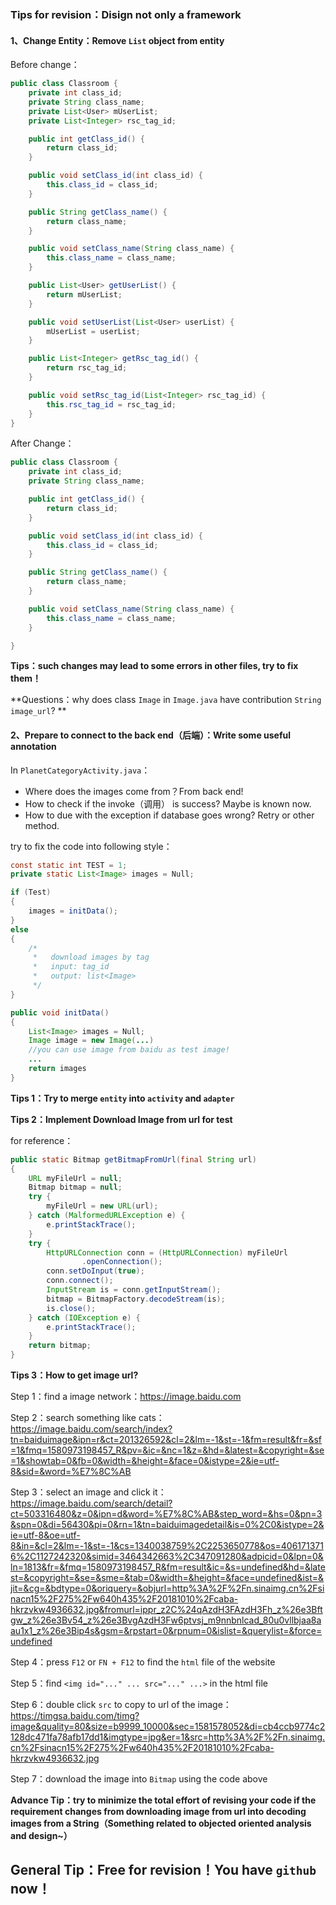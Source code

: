 ### **Tips for revision：Disign not only a framework**

#### **1、Change Entity：Remove ```List``` object from entity**

Before change：

```Java
public class Classroom {
    private int class_id;
    private String class_name;
    private List<User> mUserList;
    private List<Integer> rsc_tag_id;

    public int getClass_id() {
        return class_id;
    }

    public void setClass_id(int class_id) {
        this.class_id = class_id;
    }

    public String getClass_name() {
        return class_name;
    }

    public void setClass_name(String class_name) {
        this.class_name = class_name;
    }

    public List<User> getUserList() {
        return mUserList;
    }

    public void setUserList(List<User> userList) {
        mUserList = userList;
    }

    public List<Integer> getRsc_tag_id() {
        return rsc_tag_id;
    }

    public void setRsc_tag_id(List<Integer> rsc_tag_id) {
        this.rsc_tag_id = rsc_tag_id;
    }
}
```

After Change：

```Java
public class Classroom {
    private int class_id;
    private String class_name;

    public int getClass_id() {
        return class_id;
    }

    public void setClass_id(int class_id) {
        this.class_id = class_id;
    }

    public String getClass_name() {
        return class_name;
    }

    public void setClass_name(String class_name) {
        this.class_name = class_name;
    }

}
```

**Tips：such changes may lead to some errors in other files, try to fix them！**

**Questions：why does class ```Image``` in ```Image.java``` have contribution ```String image_url```? **

#### **2、Prepare to connect to the back end（后端）：Write some useful annotation**

In ```PlanetCategoryActivity.java```：

* Where does the images come from？From back end!
* How to check if the invoke（调用） is success? Maybe is known now.
* How to due with the exception if database goes wrong? Retry or other method.

try to fix the code into following style：

```Java
const static int TEST = 1;
private static List<Image> images = Null;

if (Test)
{
    images = initData();
}
else
{
    /*
     *   download images by tag
     *   input: tag_id
     *   output: list<Image>
     */
}

public void initData()
{
    List<Image> images = Null;
    Image image = new Image(...)
    //you can use image from baidu as test image!
    ...
    return images
}
```

**Tips 1：Try to merge ```entity``` into ```activity``` and ```adapter```**

**Tips 2：Implement Download Image from url for test**

for reference：

```Java
public static Bitmap getBitmapFromUrl(final String url)
{
    URL myFileUrl = null;
    Bitmap bitmap = null;
    try {
        myFileUrl = new URL(url);
    } catch (MalformedURLException e) {
        e.printStackTrace();
    }
    try {
        HttpURLConnection conn = (HttpURLConnection) myFileUrl
                .openConnection();
        conn.setDoInput(true);
        conn.connect();
        InputStream is = conn.getInputStream();
        bitmap = BitmapFactory.decodeStream(is);
        is.close();
    } catch (IOException e) {
        e.printStackTrace();
    }
    return bitmap;
}
```

**Tips 3：How to get image url?**

Step 1：find a image network：https://image.baidu.com

Step 2：search something like cats：https://image.baidu.com/search/index?tn=baiduimage&ipn=r&ct=201326592&cl=2&lm=-1&st=-1&fm=result&fr=&sf=1&fmq=1580973198457_R&pv=&ic=&nc=1&z=&hd=&latest=&copyright=&se=1&showtab=0&fb=0&width=&height=&face=0&istype=2&ie=utf-8&sid=&word=%E7%8C%AB

Step 3：select an image and click it：https://image.baidu.com/search/detail?ct=503316480&z=0&ipn=d&word=%E7%8C%AB&step_word=&hs=0&pn=3&spn=0&di=56430&pi=0&rn=1&tn=baiduimagedetail&is=0%2C0&istype=2&ie=utf-8&oe=utf-8&in=&cl=2&lm=-1&st=-1&cs=1340038759%2C2253650778&os=4061713716%2C1127242320&simid=3464342663%2C347091280&adpicid=0&lpn=0&ln=1813&fr=&fmq=1580973198457_R&fm=result&ic=&s=undefined&hd=&latest=&copyright=&se=&sme=&tab=0&width=&height=&face=undefined&ist=&jit=&cg=&bdtype=0&oriquery=&objurl=http%3A%2F%2Fn.sinaimg.cn%2Fsinacn15%2F275%2Fw640h435%2F20181010%2Fcaba-hkrzvkw4936632.jpg&fromurl=ippr_z2C%24qAzdH3FAzdH3Fh_z%26e3Bftgw_z%26e3Bv54_z%26e3BvgAzdH3Fw6ptvsj_m9nnbnlcad_80u0vllbjaa8aau1x1_z%26e3Bip4s&gsm=&rpstart=0&rpnum=0&islist=&querylist=&force=undefined

Step 4：press ```F12``` or ```FN + F12``` to find the ```html``` file of the website

Step 5：find ```<img id="..." ... src="..." ...>``` in the html file

Step 6：double click ```src``` to copy to url of the image：https://timgsa.baidu.com/timg?image&quality=80&size=b9999_10000&sec=1581578052&di=cb4ccb9774c2128dc471fa78afb17dd1&imgtype=jpg&er=1&src=http%3A%2F%2Fn.sinaimg.cn%2Fsinacn15%2F275%2Fw640h435%2F20181010%2Fcaba-hkrzvkw4936632.jpg

Step 7：download the image into ```Bitmap``` using the code above

**Advance Tip：try to minimize the total effort of revising your code if the requirement changes from downloading image from url into decoding images from a String（Something related to objected oriented analysis and design~）** 

## **General Tip：Free for revision！You have ```github``` now！**














